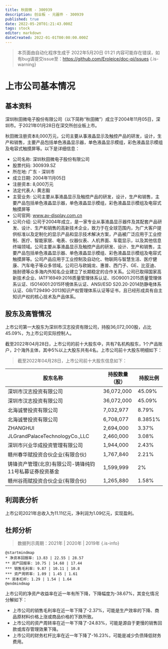 ```yaml
---
title: 秋田微 - 300939
description: 创业板 - 元器件 - 300939
published: true
date: 2022-05-20T01:21:43.000Z
tags: stock
editor: markdown
dateCreated: 2022-01-01T00:00:00.000Z
---
```


> 本页面由自动化程序生成于 2022年5月20日 01:21
> 内容可能存在错误，如有bug请提交issue至：https://github.com/Eroleice/doc-pi/issues
{.is-warning}

# 上市公司基本情况

## 基本资料

深圳秋田微电子股份有限公司（以下简称“秋田微”）成立于2004年11月05日，深圳市。于2021年01月28日在深交所创业板上市。

秋田微注册资本8,000万元，公司主要从事液晶显示及触控产品的研发，设计，生产和销售，主要产品包括单色液晶显示器，单色液晶显示模组，彩色液晶显示模组及电容式触摸屏等。以下是详细信息：

- 公司名称: 深圳秋田微电子股份有限公司
- 股票代码: 300939.SZ
- 所在地: 广东 - 深圳市
- 成立日期: 2004年11月05日
- 注册资本: 8,000万元
- 法定代表人: 黄志毅
- 主营业务: 公司主要从事液晶显示及触控产品的研发，设计，生产和销售，主要产品包括单色液晶显示器，单色液晶显示模组，彩色液晶显示模组及电容式触摸屏等
- 公司官网: www.av-display.com.cn
- 公司介绍: 公司于2004年成立，是一家专业从事液晶显示器件及其配套产品研发、设计、生产和销售的高新技术企业，致力于在全球范围内，为广大客户提供标准以及定制化的显示产品和显示技术解决方案，产品被广泛应用于工业控制、医疗、智能家居、电表、仪器仪表、人机界面、车载显示，以及其他信息终端领域。公司主要从事液晶显示及触控产品的研发、设计、生产和销售，主要产品包括单色液晶显示器、单色液晶显示模组、彩色液晶显示模组及电容式触摸屏等。公司产品应用于工业控制及自动化、物联网与智慧生活、医疗健康、汽车电子等众多领域。公司已与欧姆龙、惠普、西门子、GE、比亚迪、施耐德等众多海内外知名企业建立了长期稳定的合作关系。公司已取得国家高新技术企业、IATF16949:2016质量管理体系认证、ISO9001:2015质量管理体系认证、ISO14001:2015环境体系认证、ANSI/ESD S20.20-2014防静电体系认证、GB/T29490-2013知识产权管理体系认证等证书，且已经形成具有自主知识产权的核心技术及产品体系。


## 股东及高管情况

上市公司第一大股东为深圳市汉志投资有限公司，持股36,072,000股，占比45.09%，为上市公司实际控制人。

截至2022年04月28日，上市公司的前十大股东中，共有7名机构股东，1个产品账户，2个海外主体，其中5%以上大股东共有4名。上市公司前十大股东明细如下：

> 截至2022年04月28日，上市公司前十大股东信息如下：

| 股东名称 | 持股数量（股） | 持股比例 |
| --- | --- | --- |
| 深圳市汉志投资有限公司 | 36,072,000 | 45.09% |
| 深圳市汉志投资有限公司 | 36,072,000 | 45.09% |
| 北海诚誉投资有限公司 | 7,032,977 | 8.79% |
| 北海诚誉投资有限公司 | 6,708,077 | 8.3851% |
| ZHANGHUI | 2,694,000 | 3.37% |
| JLGrandPalaceTechnologyCo.,LLC | 2,460,000 | 3.08% |
| 深圳市兴业华成投资管理有限公司 | 1,944,000 | 2.43% |
| 赣州春华赋投资合伙企业(有限合伙) | 1,767,840 | 2.21% |
| 铸锋资产管理(北京)有限公司-铸锋纯钧11号私募证券投资基金 | 1,599,999 | 2% |
| 赣州谷雨赋投资合伙企业(有限合伙) | 1,265,880 | 1.58% |




## 利润表分析

上市公司2021年总收入为11.11亿元，净利润为1.09亿元，实现盈利。

## 杜邦分析

> 数据列示周期：2021年 | 2020年 | 2019年
{.is-info}

```plantuml
@startmindmap
* 净资本回报率: 13.83 | 22.55 | 28.57
** 资产回报率: 10.75 | 14.68 | 17.44
*** 销售毛利率: 9.87 | 10.11 | 10.8
*** 资产周转率: 1.09 | 1.45 | 1.61
** 资本杠杆: 1.29 | 1.54 | 1.64
@endmindmap
```

上市公司的净资产收益率在近一年有所下降，下降幅度为-38.67%，其变化情况分解如下：
- 上市公司的销售毛利率在近一年下降了-2.37%，可能是生产效率的下降、商品原材料价格上涨或商品价格的下跌所致。
- 上市公司的资产周转率在近一年下降了-24.83%，可能是源自于更慢的销售回款或库存管理效果下降。
- 上市公司的财务杠杆比率在近一年下降了-16.23%，可能是减少负债降低财务费用。

